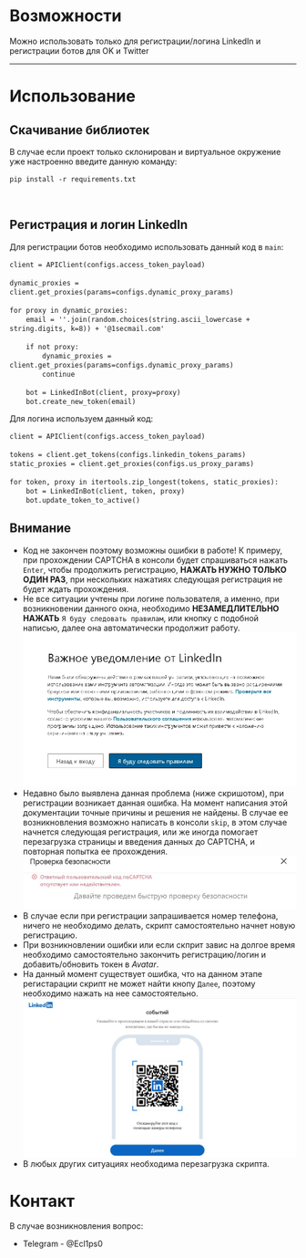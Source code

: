 # Возможности

Можно использовать только для регистрации/логина LinkedIn и регистрации ботов для OK и Twitter

___

# Использование

## Скачивание библиотек

В случае если проект только склонирован и виртуальное окружение уже настроенно введите данную команду: 

```commandline
pip install -r requirements.txt
```
<br />

## Регистрация и логин LinkedIn

Для регистрации ботов необходимо использовать данный код в `main`:
```pycon
client = APIClient(configs.access_token_payload)

dynamic_proxies = client.get_proxies(params=configs.dynamic_proxy_params)

for proxy in dynamic_proxies:
    email = ''.join(random.choices(string.ascii_lowercase + string.digits, k=8)) + '@1secmail.com'

    if not proxy:
        dynamic_proxies = client.get_proxies(params=configs.dynamic_proxy_params)
        continue

    bot = LinkedInBot(client, proxy=proxy)
    bot.create_new_token(email)
```

Для логина используем данный код:
```pycon
client = APIClient(configs.access_token_payload)

tokens = client.get_tokens(configs.linkedin_tokens_params)
static_proxies = client.get_proxies(configs.us_proxy_params)

for token, proxy in itertools.zip_longest(tokens, static_proxies):
    bot = LinkedInBot(client, token, proxy)
    bot.update_token_to_active()
```

## Внимание

- Код не закончен поэтому возможны ошибки в работе! К примеру, при прохождении CAPTCHA в консоли будет спрашиваться нажать `Enter`, чтобы продолжить регистрацию, <b>НАЖАТЬ НУЖНО ТОЛЬКО ОДИН РАЗ</b>, при нескольких нажатиях следующая регистрация не будет ждать прохождения.
- Не все ситуации учтены при логине пользователя, а именно, при возникновении данного окна, необходимо <b>НЕЗАМЕДЛИТЕЛЬНО НАЖАТЬ</b> `Я буду следовать правилам`, или кнопку с подобной написью, далее она автоматически продолжит работу.
![example](./img/example.jpeg)
- Недавно было выявлена данная проблема (ниже скришотом), при регистрации возникает данная ошибка. На момент написания этой документации точные причины и решения не найдены. В случае ее возникновления возможно написать в консоли `skip`, в этом случае начнется следующая регистрация, или же иногда помогает перезагрузка страницы и введения данных до CAPTCHA, и повторная попытка ее прохождения.
![error](./img/error.jpeg)
- В случае если при регистрации запрашивается номер телефона, ничего не необходимо делать, скрипт самостоятельно начнет новую регистрацию.
- При возникновлении ошибки или если скприт завис на долгое время необходимо самостоятельно закончить регистрацию/логин и добавить/обновить токен в <i>Avatar</i>.
- На данный момент существует ошибка, что на данном этапе регистарации скрипт не может найти кнопу `Далее`, поэтому необходимо нажать на нее самостоятельно.
![some error](./img/some_error.jpeg)
- В любых других ситуациях необходима перезагрузка скрипта.

# Контакт
В случае возникновления вопрос:
* Telegram - @Ecl1ps0
